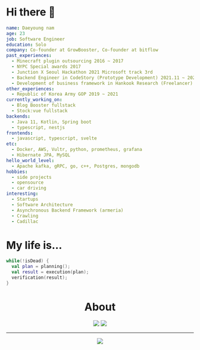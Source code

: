 # Hi there 🤚
```yaml
name: Daeyoung nam
age: 23
job: Software Engineer
education: Solo
company: Co-founder at GrowBooster, Co-founder at bitflow 
past_experiences:
  - Minecraft plugin outsourcing 2016 ~ 2017
  - NYPC Special awards 2017
  - Junction X Seoul Hackathon 2021 Microsoft track 3rd
  - Backend Engineer in CodeStory (Prototype Development) 2021.11 ~ 2022.8
  - Development of business framework in Hankook Research (Freelancer)
other_experiences:
  - Republic of Korea Army GOP 2019 ~ 2021
currently_working_on:
  - Blog Booster fullstack
  - Stock:vue fullstack
backends:
  - Java 11, Kotlin, Spring boot
  - typescript, nestjs
frontends:
  - javascript, typescript, svelte
etc:
  - Docker, AWS, Vultr, python, prometheus, grafana
  - Hibernate JPA, MySQL
hello_world_level:
  - Apache kafka, gRPC, go, c++, Postgres, mongodb
hobbies:
  - side projects
  - opensource
  - car driving  
interesting:
  - Startups
  - Software Architecture
  - Asynchronous Backend Framework (armeria)
  - Crawling
  - Cadillac
```
# My life is...
```kotlin
while(!isDead) {
  val plan = planning();
  val result = execution(plan);
  verification(result);
}
```
<div align=center>
  <h1> About </h1>
</div>
<div align=center>
  <a align=center href="https://velog.io/@devdynam0507"><img src="https://img.shields.io/badge/velog-1DBF73?style=flat-square&logo=Vimeo&logoColor=white"/></a>
  <img src="http://mazassumnida.wtf/api/mini/generate_badge?boj=dynam0507"/>
</div>
<div align=center>
  <hr>
    <a href="https://hits.seeyoufarm.com"><img src="https://hits.seeyoufarm.com/api/count/incr/badge.svg?url=https%3A%2F%2Fgithub.com%2devdynam0507%2Fhit-counter"/></a>
</div>
